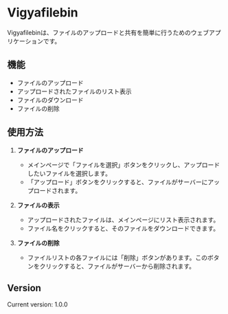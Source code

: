 # Vigyafilebin

Vigyafilebinは、ファイルのアップロードと共有を簡単に行うためのウェブアプリケーションです。

## 機能

- ファイルのアップロード
- アップロードされたファイルのリスト表示
- ファイルのダウンロード
- ファイルの削除

## 使用方法

1. **ファイルのアップロード**
   - メインページで「ファイルを選択」ボタンをクリックし、アップロードしたいファイルを選択します。
   - 「アップロード」ボタンをクリックすると、ファイルがサーバーにアップロードされます。

2. **ファイルの表示**
   - アップロードされたファイルは、メインページにリスト表示されます。
   - ファイル名をクリックすると、そのファイルをダウンロードできます。

3. **ファイルの削除**
   - ファイルリストの各ファイルには「削除」ボタンがあります。このボタンをクリックすると、ファイルがサーバーから削除されます。

## Version

Current version: 1.0.0
